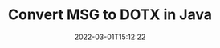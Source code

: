 ---
############################# Static ############################
layout: "auto-gen-conversion"
date: 2022-03-01T15:12:22
draft: false
otherformats: bmp dcm emf eml emlx emz gif html ico jp2 jpeg jpg msg png psb psd svg svgz tga tif tiff webp wmf wmz
breadcrumb: MSG to DOTX in Java

############################# Head ############################
head_title: "Convert MSG to DOTX in Java"
head_description: "MSG to DOTX conversion in Java with a few lines of code. Convert over 160 file formats using the GroupDocs Document Conversion API for Java."

############################# Header ############################
title: "Convert MSG to DOTX in Java"
description: "MSG to DOTX conversion with a few lines of Java code"
bg_image: "https://cms.admin.containerize.com/templates/aspose/App_Themes/V3/images/bg/header1.png"
bg_overlay: false
button:
    enable: true

############################# SubMenu ############################
submenu:
    enable: true

    left:
        img_alt: "GroupDocs.Conversion for Java"
        image: "https://cms.admin.containerize.com/templates/groupdocs/images/product-logos/90x90-noborder/groupdocs-conversion-java.png"
        product: "GroupDocs.Conversion"
        platform: "Java"

    

############################# About ############################
about:
    enable: true
    title: "About GroupDocs.Conversion for Java API"
    content: |
        [GroupDocs.Conversion for Java](https://products.groupdocs.com/conversion/java/) is an advanced file format conversion API for converting between popular image and document formats such as Microsoft Office, OpenDocument, PDF, HTML, email, CAD. and much more with just a few lines of code. The native API automatically detects the formats of the original documents and offers many options for customizing the converted documents. Along with the function of extracting information from a document, it also supports caching of the conversion results to the local disk by default. However, any type of cache storage can be supported by implementing the appropriate interfaces - Amazon S3, Dropbox, Google Drive, Windows Azure, Reddis, or any others.
    

overview:
    enable: true
    content: |
        Convert your MSG files to DOTX files in Java. It only takes a couple of lines of Java code on any platform of your choice, such as Windows, Linux, macOS.
        You can try converting MSG to DOTX for free and evaluate the quality of the conversion results.
        Along with simple file conversion scripts, you can try more sophisticated options for loading the MSG source file and storing the DOTX output.
        
        For example, for the source file MSG, you can use the following upload options:

        * automatic detection of the file format;
        * specify a password for protected files (if the file format supports it);
        * replace missing fonts to preserve the appearance of the document.

        There are also advanced conversion options for the DOTX file:

        * convert a specific page of a document or a range of pages;
        * add a watermark to the converted DOTX.

        Once the conversion is complete, you can save the DOTX file to your local file path or to any third party storage such as FTP, Amazon S3, Google Drive, Dropbox etc.
        Please note - to convert MSG to DOTX, you do not need to install any additional software, such as MS Office, Open Office, Adobe Acrobat Reader etc. 


############################# Steps ############################
steps:
    enable: true
    title_left: "Steps to Convert MSG to DOTX in Java"
    content_left: |
        [GroupDocs.Conversion](https://products.groupdocs.com/conversion/java/) allows developers to easily convert a MSG file to DOTX with a few lines of code.

        * Create a new instance of the Converter class and upload the file MSG with the full path
        * Set ConvertOptions for document type to DOTX.
        * Call the convert() method and pass the document name (full path) and format (DOTX) as a parameter
        
    title_right: "System Requirements"
    content_right: |
        Basic conversion using GroupDocs.Conversion for the Java API can be done with just a few lines of code. Our APIs are supported on all major platforms and operating systems. Before executing the code below, make sure you have the following prerequisites installed on your system.

        * Operating systems: Microsoft Windows, Linux, MacOS
        * Development environment: NetBeans, Intellij IDEA, Eclipse, etc.
        * Java runtime: J2SE 6.0 and above
        * Get the latest GroupDocs.Conversion for Java from [Maven](https://repository.groupdocs.com/webapp/#/artifacts/browse/tree/General/repo/com/groupdocs/groupdocs-conversion)
        
    code: |
        ```java
        // Load source file MSG for conversion
        Converter converter = new Converter("input.msg");
        // Prepare conversion options for target format DOTX
        ConvertOptions convertOptions = new FileType().fromExtension("dotx").getConvertOptions();
        // Convert to DOTX format
        converter.convert("output.dotx", convertOptions);
        
        ```
        
demos:
    enable: true
    title: "MSG to DOTX Live Demo"
    content: |
       Convert MSG to DOTX now by visiting the [GroupDocs.Conversion App](https://products.groupdocs.app/conversion/family) website. The free demo has the following benefits
       

more_formats:
    enable: true
    title: "Other supported MSG conversions in Java"
    content: "You can also convert MSG to many other file formats. Please see the list below."
       
       
back_to_top:
    enable: true
---